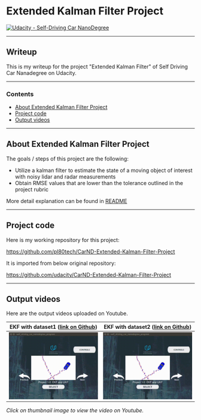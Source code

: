 # **Extended Kalman Filter Project** 
[![Udacity - Self-Driving Car NanoDegree](https://s3.amazonaws.com/udacity-sdc/github/shield-carnd.svg)](http://www.udacity.com/drive)

---
## Writeup

This is my writeup for the project "Extended Kalman Filter" of Self Driving Car Nanadegree on Udacity.

[//]: # (Image References)

[image1]: ./output/EKF_with_dataset1.gif "Animated gif - dataset 1"
[image1y]: https://i.ytimg.com/vi/K-3rZD_VK8A/hqdefault.jpg "Thumbnail on Youtube - dataset 1"
[image2]: ./output/EKF_with_dataset2.gif "Animated gif - dataset 2"
[image2y]: https://i.ytimg.com/vi/ZAF9MD6ONr0/hqdefault.jpg "Thumbnail on Youtube - dataset 2"

---

### Contents

* [About Extended Kalman Filter Project](#About-Extended-Kalman-Filter-Project)
* [Project code](#Project-code)
* [Output videos](#Output-videos)

---
## About Extended Kalman Filter Project

The goals / steps of this project are the following:

* Utilize a kalman filter to estimate the state of a moving object of interest with noisy lidar and radar measurements
* Obtain RMSE values that are lower than the tolerance outlined in the project rubric

More detail explanation can be found in [README](https://github.com/pl80tech/CarND-Extended-Kalman-Filter-Project/blob/master/README.md)

---
## Project code

Here is my working repository for this project:

https://github.com/pl80tech/CarND-Extended-Kalman-Filter-Project

It is imported from below original repository:

https://github.com/udacity/CarND-Extended-Kalman-Filter-Project

---
## Output videos

Here are the output videos uploaded on Youtube.

| EKF with dataset1 ([link on Github](https://github.com/pl80tech/CarND-Extended-Kalman-Filter-Project/blob/master/output/EKF_with_dataset1.mp4)) | EKF with dataset2 ([link on Github](https://github.com/pl80tech/CarND-Extended-Kalman-Filter-Project/blob/master/output/EKF_with_dataset2.mp4)) |
|:-------------------------------:|:---------------------------------:|
|[![alt text][image1]](https://www.youtube.com/watch?v=K-3rZD_VK8A) |[![alt text][image2]](https://www.youtube.com/watch?v=ZAF9MD6ONr0) |

*Click on thumbnail image to view the video on Youtube.*